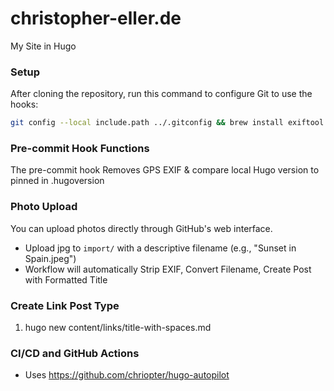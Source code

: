 # christopher-eller.de
My Site in Hugo

### Setup
After cloning the repository, run this command to configure Git to use the hooks:
```bash
git config --local include.path ../.gitconfig && brew install exiftool
```

### Pre-commit Hook Functions
The pre-commit hook Removes GPS EXIF & compare local Hugo version to pinned in .hugoversion

### Photo Upload
You can upload photos directly through GitHub's web interface.

- Upload jpg to `import/` with a descriptive filename (e.g., "Sunset in Spain.jpeg")
- Workflow will automatically Strip EXIF, Convert Filename, Create Post with Formatted Title

### Create Link Post Type
1. hugo new content/links/title-with-spaces.md

### CI/CD and GitHub Actions

- Uses https://github.com/chriopter/hugo-autopilot